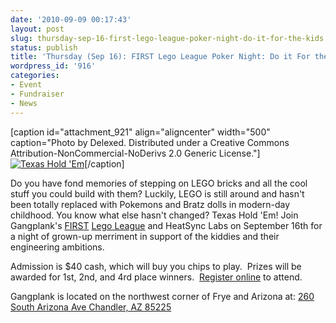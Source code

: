 ```yaml
---
date: '2010-09-09 00:17:43'
layout: post
slug: thursday-sep-16-first-lego-league-poker-night-do-it-for-the-kids
status: publish
title: 'Thursday (Sep 16): FIRST Lego League Poker Night: Do it For the Kids!'
wordpress_id: '916'
categories:
- Event
- Fundraiser
- News
---
```


[caption id="attachment_921" align="aligncenter" width="500" caption="Photo by Delexed.  Distributed under a Creative Commons Attribution-NonCommercial-NoDerivs 2.0 Generic License."][![Texas Hold 'Em](http://www.heatsynclabs.org/wp-content/uploads/2010/09/4396760044_351cfbd272.jpg)](http://www.flickr.com/photos/delexed/4396760044/in/photostream/)[/caption]

Do you have fond memories of stepping on LEGO bricks and all the cool stuff you could build with them?  Luckily, LEGO is still around and hasn't been totally replaced with Pokemons and Bratz dolls in modern-day childhood.  You know what else hasn't changed?  Texas Hold 'Em!  Join Gangplank's [FIRST](http://en.wikipedia.org/wiki/FIRST) [Lego League](http://gangplankhq.com/2010/08/dedication/) and HeatSync Labs on September 16th for a night of grown-up merriment in support of the kiddies and their engineering ambitions.

Admission is $40 cash, which will buy you chips to play.  Prizes will be awarded for 1st, 2nd, and 4rd place winners.  [Register online](http://www.pingg.com/public_event/mqjqy5jezbhxkn6dj) to attend.

Gangplank is located on the northwest corner of Frye and Arizona at:
[260 South Arizona Ave
Chandler, AZ 85225](http://maps.google.com/maps?f=q&source=s_q&hl=en&geocode=&q=260+south+arizona+avenue+chandler+az&sll=33.30078,-111.840713&sspn=0.008035,0.010021&ie=UTF8&hq=&hnear=260+S+Arizona+Ave,+Chandler,+Maricopa,+Arizona+85225&ll=33.299615,-111.841915&spn=0.008035,0.010021&z=16)
